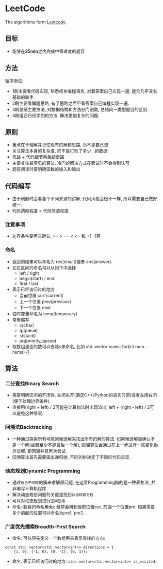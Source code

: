 # LeetCode
The algorithms form [Leetcode](https://leetcode.cn/).
## 目标
- 能够在**25min**之内完成中等难度的题目
## 方法
循序渐进:
- 1刷主要看代码实现, 熟悉相关编程语言, 对着答案自己实现一遍, 适合几乎没有基础的新手.
- 2刷主要看解题思路, 有了思路之后不看答案自己编程实现一遍.
- 3刷总结主要方法, 对数据结构和方法分门别类, 总结同一类型题目的区别.
- 4刷组合已经学到的方法, 解决更加复杂的问题.
## 原则
- 重点在于理解并记忆现有的解题思路, 而不是自己想.
- 关注算法本身的复杂度, 而不是打败了多少...的数据
- 思路 + 代码细节两条腿走路
- 主要关注最常见的算法, 冷门的解决方式在面试时不会得到认可
- 题目阅读时要明确函数的输入和输出
## 代码编写
- 由于刷题时会看各个不同来源的讲解, 代码风格会很不一样, 所以需要自己做好统一.
- 代码清晰程度 > 代码简洁程度
### 注意事项
- 边界条件要再三确认, >= > == < <= 和 +1 -1等
### 命名
- 返回的结果可以命名为 res(result)或者 ans(answer).
- 左右区间的命名可以从如下中选择
  - left / right
  - begin(start) / end
  - first / last
- 表示已经访问过的地方
  - 当前位置 curr(current)
  - 上一个位置 prev(previous)
  - 下一个位置 next
- 临时变量命名为 temp(temporary)
- 常用缩写
  - c(char)
  - q(queue)
  - s(stack)
  - pq(priority_queue)
- 取数组里面的数可以去除s来命名, 比如 std::vector<int> nums; for(int num : nums) {}
## 算法
### 二分查找Binary Search
- 需要明确区间的开闭性, 左闭右开(满足C++/Python的语言习惯)或者左闭右闭(便于处理边界条件).
- 直接用(right + left) / 2可能在计算加法时出现溢出, left + (right - left) / 2可以避免这种情况.
### 回溯法Backtracking
- 一种通过探索所有可能的候选解来找出所有的解的算法. 如果候选解被确认不是一个解(或者至少不是最后一个解), 回溯算法会通过在上一步进行一些变化抛弃该解, 即回溯并且再次尝试.
- 回溯算法首先需要画出递归树, 不同的树决定了不同的代码实现.
### 动态规划Dynamic Programming
- 通过`组合子问题`的解来求解原问题, 在这里Programming指的是一种表格法, 并非编写计算机程序
- 解决动态规划问题的关键是找到`状态转移方程`
- 可以对动态规划进行`空间压缩`
- 命名: 数组的命名用dp; 经常会用到当前位置cur, 前面一个位置pre. 如果需要多个前面的位置可以命名为pre1, pre2...
### 广度优先搜索Breadth-First Search
- 命名: 可以预先定义一个数组用来表示查找的方向:
```
const std::vector<std::vector<int>> directions = {
    {1, 0}, {-1, 0}, {0, -1}, {0, 1}};
```
- 命名: 表示已经访问过的地方: `std::vector<std::vector<int>> is_visited;`